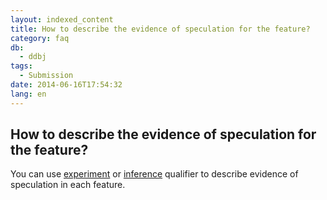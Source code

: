 ```yaml
---
layout: indexed_content
title: How to describe the evidence of speculation for the feature?
category: faq
db:
  - ddbj
tags: 
  - Submission
date: 2014-06-16T17:54:32
lang: en
---
```


## How to describe the evidence of speculation for the feature?

<p>You can use <a href="/ddbj/qualifiers-e.html#experiment">experiment</a> or <a href="/ddbj/qualifiers-e.html#inference">inference</a> qualifier to describe evidence of speculation in each feature. </p>
